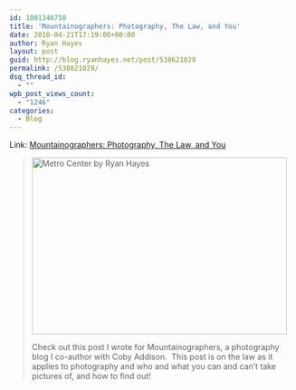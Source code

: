```yaml
---
id: 1001346750
title: 'Mountainographers: Photography, The Law, and You'
date: 2010-04-21T17:19:00+00:00
author: Ryan Hayes
layout: post
guid: http://blog.ryanhayes.net/post/538621029
permalink: /538621029/
dsq_thread_id:
  - ""
wpb_post_views_count:
  - "1246"
categories:
  - Blog
---
```

Link: [Mountainographers: Photography, The Law, and You](http://mountainographers.tumblr.com/post/538612261/photography-the-law-and-you)

><img alt="Metro Center by Ryan Hayes" src="http://farm4.static.flickr.com/3060/2871159998_b9ba154f1c_o_d.jpg" width="450" height="312" alt="" /> 
> 
> Check out this post I wrote for Mountainographers, a photography blog I co-author with Coby Addison.  This post is on the law as it applies to photography and who and what you can and can&#8217;t take pictures of, and how to find out!